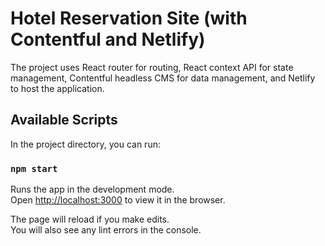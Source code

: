 # Hotel Reservation Site (with Contentful and Netlify)
The project uses React router for routing, React context API for state management, Contentful headless CMS for data management, and Netlify to host the application.
## Available Scripts

In the project directory, you can run:

### `npm start`

Runs the app in the development mode.<br />
Open [http://localhost:3000](http://localhost:3000) to view it in the browser.

The page will reload if you make edits.<br />
You will also see any lint errors in the console.

